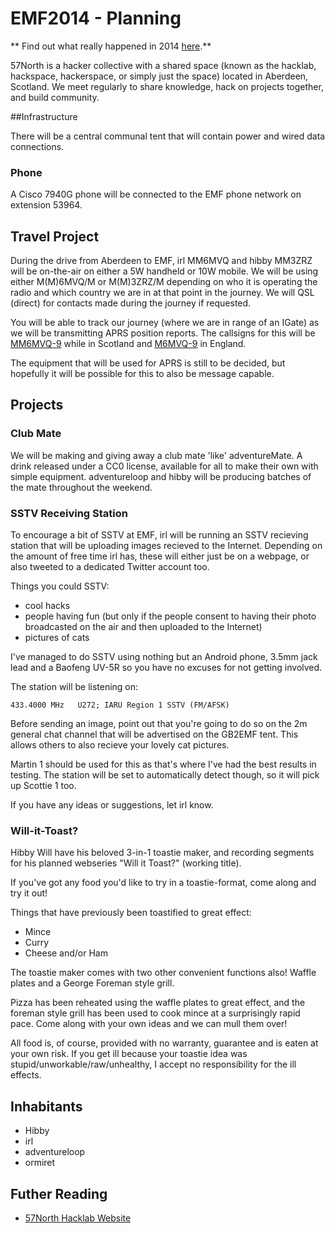 # EMF2014 - Planning

** Find out what really happened in 2014 [here](emf2014_report.md).**

57North is a hacker collective with a shared space (known as the hacklab, hackspace, hackerspace, or simply just the space) located in Aberdeen, Scotland. We meet regularly to share knowledge, hack on projects together, and build community.

##Infrastructure

There will be a central communal tent that will contain power and wired data connections.

### Phone

A Cisco 7940G phone will be connected to the EMF phone network on extension 53964.

## Travel Project

During the drive from Aberdeen to EMF, irl MM6MVQ and hibby MM3ZRZ will be on-the-air on either a 5W handheld or 10W mobile. We will be using either M(M)6MVQ/M or M(M)3ZRZ/M depending on who it is operating the radio and which country we are in at that point in the journey. We will QSL (direct) for contacts made during the journey if requested.

You will be able to track our journey (where we are in range of an IGate) as we will be transmitting APRS position reports. The callsigns for this will be [MM6MVQ-9](http://aprs.fi/#!mt=roadmap&z=11&call=a%2FMM6MVQ-9&timerange=3600&tail=3600) while in Scotland and [M6MVQ-9](http://aprs.fi/#!mt=roadmap&z=11&call=a%2FM6MVQ-9&timerange=3600&tail=3600) in England.

The equipment that will be used for APRS is still to be decided, but hopefully it will be possible for this to also be message capable.

## Projects

### Club Mate

We will be making and giving away a club mate 'like' adventureMate. A drink released under a CC0 license, available for all to make their own with simple equipment. adventureloop and hibby will be producing batches of the mate throughout the weekend.

### SSTV Receiving Station

To encourage a bit of SSTV at EMF, irl will be running an SSTV recieving station that will be uploading images recieved to the Internet. Depending on the amount of free time irl has, these will either just be on a webpage, or also tweeted to a dedicated Twitter account too.

Things you could SSTV:

* cool hacks
* people having fun (but only if the people consent to having their photo broadcasted on the air and then uploaded to the Internet)
* pictures of cats

I've managed to do SSTV using nothing but an Android phone, 3.5mm jack lead and a Baofeng UV-5R so you have no excuses for not getting involved.

The station will be listening on:

    433.4000 MHz   U272; IARU Region 1 SSTV (FM/AFSK)

Before sending an image, point out that you're going to do so on the 2m general chat channel that will be advertised on the GB2EMF tent. This allows others to also recieve your lovely cat pictures.

Martin 1 should be used for this as that's where I've had the best results in testing. The station will be set to automatically detect though, so it will pick up Scottie 1 too.

If you have any ideas or suggestions, let irl know.

### Will-it-Toast?

Hibby Will have his beloved 3-in-1 toastie maker, and recording segments for his planned webseries "Will it Toast?" (working title). 

If you've got any food you'd like to try in a toastie-format, come along and try it out!

Things that have previously been toastified to great effect:

* Mince
* Curry
* Cheese and/or Ham

The toastie maker comes with two other convenient functions also! Waffle plates and a George Foreman style grill.

Pizza has been reheated using the waffle plates to great effect, and the foreman style grill has been used to cook mince at a surprisingly rapid pace. Come along with your own ideas and we can mull them over!

All food is, of course, provided with no warranty, guarantee and is eaten at your own risk. If you get ill because your toastie idea was stupid/unworkable/raw/unhealthy, I accept no responsibility for the ill effects.

## Inhabitants

* Hibby
* irl
* adventureloop
* ormiret
    
## Futher Reading

* [57North Hacklab Website](http://57north.co/)
